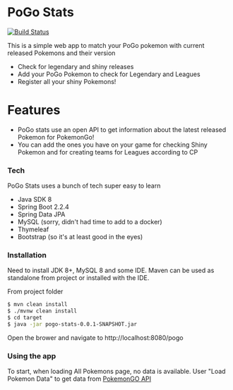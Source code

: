 # PoGo Stats
[![Build Status](https://travis-ci.org/adheli/pogoStatsApp.svg?branch=main)](https://travis-ci.org/adheli/pogoStatsApp)

This is a simple web app to match your PoGo pokemon with current released Pokemons and their version

  - Check for legendary and shiny releases
  - Add your PoGo Pokemon to check for Legendary and Leagues
  - Register all your shiny Pokemons!

# Features

  - PoGo stats use an open API to get information about the latest released Pokemon for PokemonGo!
  - You can add the ones you have on your game for checking Shiny Pokemon and for creating teams for Leagues according to CP

### Tech

PoGo Stats uses a bunch of tech super easy to learn

* Java SDK 8
* Spring Boot 2.2.4
* Spring Data JPA
* MySQL (sorry, didn't had time to add to a docker)
* Thymeleaf
* Bootstrap (so it's at least good in the eyes)

### Installation

Need to install JDK 8+, MySQL 8 and some IDE.
Maven can be used as standalone from project or installed with the IDE.

From project folder
```sh
$ mvn clean install
$ ./mvnw clean install
$ cd target
$ java -jar pogo-stats-0.0.1-SNAPSHOT.jar
```

Open the brower and navigate to http://localhost:8080/pogo

### Using the app
To start, when loading All Pokemons page, no data is available.
User "Load Pokemon Data" to get data from [PokemonGO API](https://rapidapi.com/Chewett/api/pokemon-go1/details)
